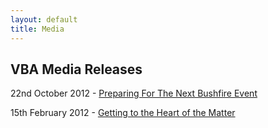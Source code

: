 ```yaml
---
layout: default
title: Media
---
```


## VBA Media Releases

22nd October 2012 - [Preparing For The Next Bushfire Event](2012/10/22/preparing-for-the-next-bushfire-event.html)

15th February 2012 - [Getting to the Heart of the Matter](2012/02/13/getting-to-the-heart-of-the-matter.html)